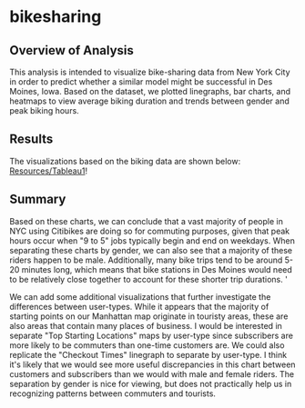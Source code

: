 # bikesharing

## Overview of Analysis
This analysis is intended to visualize bike-sharing data from New York City in order to predict whether a similar model might be successful in Des Moines, Iowa. Based on the dataset, we plotted linegraphs, bar charts, and heatmaps to view average biking duration and trends between gender and peak biking hours. 

## Results
The visualizations based on the biking data are shown below:
[Resources/Tableau1]("Resources/Tableau1.png")!

## Summary
Based on these charts, we can conclude that a vast majority of people in NYC using Citibikes are doing so for commuting purposes, given that peak hours occur when "9 to 5" jobs typically begin and end on weekdays. When separating these charts by gender, we can also see that a majority of these riders happen to be male. Additionally, many bike trips tend to be around 5-20 minutes long, which means that bike stations in Des Moines would need to be relatively close together to account for these shorter trip durations. '

We can add some additional visualizations that further investigate the differences between user-types. While it appears that the majority of starting points on our Manhattan map originate in touristy areas, these are also areas that contain many places of business. I would be interested in separate "Top Starting Locations" maps by user-type since subscribers are more likely to be commuters than one-time customers are. We could also replicate the "Checkout Times" linegraph to separate by user-type. I think it's likely that we would see more useful discrepancies in this chart between customers and subscribers than we would with male and female riders. The separation by gender is nice for viewing, but does not practically help us in recognizing patterns between commuters and tourists. 
